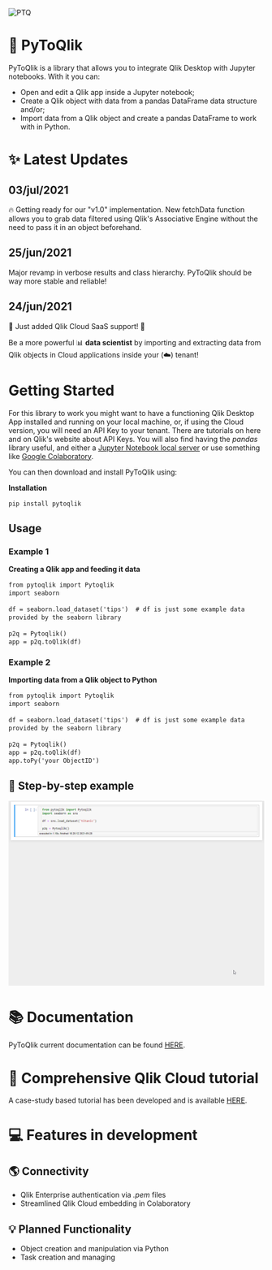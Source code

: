 ![PTQ](https://i.imgur.com/0D4Qvkt.png)

# :snake: PyToQlik

PyToQlik is a library that allows you to integrate Qlik Desktop with Jupyter notebooks. With it you can:

* Open and edit a Qlik app inside a Jupyter notebook;
* Create a Qlik object with data from a pandas DataFrame data structure and/or;
* Import data from a Qlik object and create a pandas DataFrame to work with in Python.

# :sparkles: Latest Updates 

## 03/jul/2021
:fire: Getting ready for our "v1.0" implementation. New fetchData function allows you to grab data filtered using Qlik's Associative Engine without the need to pass it in an object beforehand.

## 25/jun/2021
Major revamp in verbose results and class hierarchy. PyToQlik should be way more stable and reliable!

## 24/jun/2021
:star2: Just added Qlik Cloud SaaS support! :star2:

Be a more powerful :bar_chart: **data scientist** by importing and extracting data from Qlik objects in Cloud applications inside your (:cloud:) tenant! 

# Getting Started

For this library to work you might want to have a functioning Qlik Desktop App installed and running on your local machine, or, if using the Cloud version, you will need an API Key to your tenant. There are tutorials on here and on Qlik's website about API Keys. You will also find having the *pandas* library useful, and either a [Jupyter Notebook local server](https://jupyter.readthedocs.io/en/latest/running.html) or use something like [Google Colaboratory](https://colab.research.google.com/).


You can then download and install PyToQlik using:

**Installation**
```
pip install pytoqlik 
```

## Usage

### Example 1

**Creating a Qlik app and feeding it data**
```
from pytoqlik import Pytoqlik
import seaborn

df = seaborn.load_dataset('tips')  # df is just some example data provided by the seaborn library

p2q = Pytoqlik()
app = p2q.toQlik(df)
```

### Example 2

**Importing data from a Qlik object to Python**
```
from pytoqlik import Pytoqlik
import seaborn

df = seaborn.load_dataset('tips')  # df is just some example data provided by the seaborn library

p2q = Pytoqlik()
app = p2q.toQlik(df)
app.toPy('your ObjectID')
```

## :feet: Step-by-step example
<img src="toPy.gif" />

# :books: Documentation

PyToQlik current documentation can be found [HERE](docs/Documentation.md).



# :notebook: Comprehensive Qlik Cloud tutorial

A case-study based tutorial has been developed and is available [HERE](docs/PyToQlik%20Cloud%20Tutorial.md).



# :computer: Features in development

## :earth_americas: Connectivity
- Qlik Enterprise authentication via *.pem* files
- Streamlined Qlik Cloud embedding in Colaboratory

## :bulb: Planned Functionality
- Object creation and manipulation via Python
- Task creation and managing
